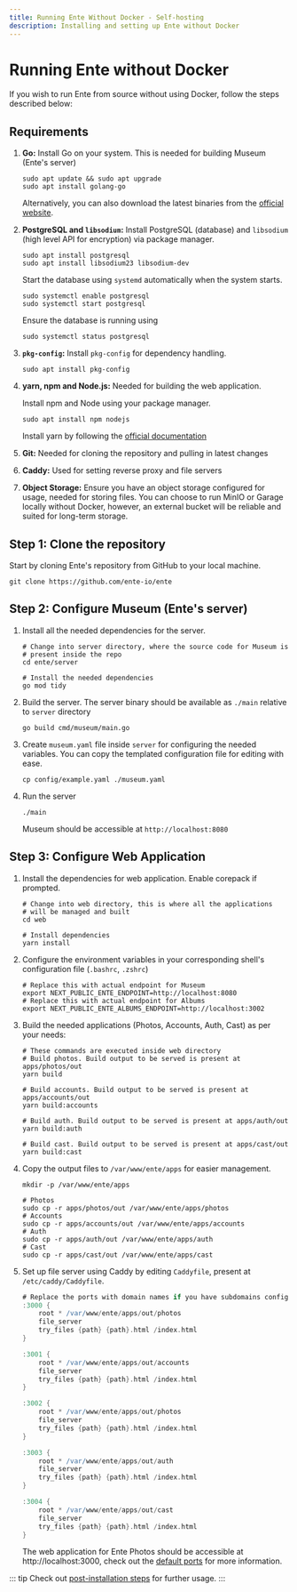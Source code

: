 ```yaml
---
title: Running Ente Without Docker - Self-hosting
description: Installing and setting up Ente without Docker
---
```


# Running Ente without Docker

If you wish to run Ente from source without using Docker, follow the steps described below:

## Requirements

1. **Go:** Install Go on your system. This is needed for building Museum (Ente's server)
    
    ``` shell
    sudo apt update && sudo apt upgrade
    sudo apt install golang-go
    ```

    Alternatively, you can also download the latest binaries
    from the [official website](https://go.dev/dl/).

2. **PostgreSQL and `libsodium`:** Install PostgreSQL (database) and `libsodium` (high level API for encryption) via package manager.
    
    ``` shell
    sudo apt install postgresql
    sudo apt install libsodium23 libsodium-dev
    ```

    Start the database using `systemd` automatically when the system starts.
    ``` shell
    sudo systemctl enable postgresql
    sudo systemctl start postgresql
    ```

    Ensure the database is running using

    ``` shell
    sudo systemctl status postgresql
    ```
3. **`pkg-config`:** Install `pkg-config` for dependency handling.
    
    ``` shell
    sudo apt install pkg-config
    ```
4. **yarn, npm and Node.js:** Needed for building the web application.

    Install npm and Node using your package manager.

    ``` shell
    sudo apt install npm nodejs
    ```

    Install yarn by following the [official documentation](https://yarnpkg.com/getting-started/install)

5. **Git:** Needed for cloning the repository and pulling in latest changes

6. **Caddy:** Used for setting reverse proxy and file servers

7. **Object Storage:** Ensure you have an object storage configured for usage,
    needed for storing files. You can choose to run MinIO or Garage locally
    without Docker, however, an external bucket will be reliable and suited
    for long-term storage.

## Step 1: Clone the repository

Start by cloning Ente's repository from GitHub to your local machine.

``` shell
git clone https://github.com/ente-io/ente
```

## Step 2: Configure Museum (Ente's server)

1. Install all the needed dependencies for the server.
    ``` shell
    # Change into server directory, where the source code for Museum is
    # present inside the repo
    cd ente/server

    # Install the needed dependencies
    go mod tidy
    ```

2. Build the server. The server binary should be available as `./main`
relative to `server` directory

    ``` shell
    go build cmd/museum/main.go
    ```

3. Create `museum.yaml` file inside `server` for configuring the needed variables.
    You can copy the templated configuration file for editing with ease.

    ``` shell
    cp config/example.yaml ./museum.yaml    
    ```

4. Run the server

    ``` shell
    ./main
    ```
    
    Museum should be accessible at `http://localhost:8080`

## Step 3: Configure Web Application

1. Install the dependencies for web application. Enable corepack if prompted.
    
    ``` shell
    # Change into web directory, this is where all the applications
    # will be managed and built
    cd web

    # Install dependencies
    yarn install
    ```

2. Configure the environment variables in your corresponding shell's configuration file 
    (`.bashrc`, `.zshrc`)
    ``` shell
    # Replace this with actual endpoint for Museum
    export NEXT_PUBLIC_ENTE_ENDPOINT=http://localhost:8080
    # Replace this with actual endpoint for Albums
    export NEXT_PUBLIC_ENTE_ALBUMS_ENDPOINT=http://localhost:3002
    ```
3. Build the needed applications (Photos, Accounts, Auth, Cast) as per your needs:
    ```shell
    # These commands are executed inside web directory
    # Build photos. Build output to be served is present at apps/photos/out
    yarn build

    # Build accounts. Build output to be served is present at apps/accounts/out
    yarn build:accounts

    # Build auth. Build output to be served is present at apps/auth/out
    yarn build:auth

    # Build cast. Build output to be served is present at apps/cast/out
    yarn build:cast
    ```

4. Copy the output files to `/var/www/ente/apps` for easier management.
    ``` shell
    mkdir -p /var/www/ente/apps
    
    # Photos
    sudo cp -r apps/photos/out /var/www/ente/apps/photos
    # Accounts
    sudo cp -r apps/accounts/out /var/www/ente/apps/accounts
    # Auth
    sudo cp -r apps/auth/out /var/www/ente/apps/auth
    # Cast
    sudo cp -r apps/cast/out /var/www/ente/apps/cast
    ```

4. Set up file server using Caddy by editing `Caddyfile`, present at `/etc/caddy/Caddyfile`.
    ``` groovy
    # Replace the ports with domain names if you have subdomains configured and need HTTPS
    :3000 {
        root * /var/www/ente/apps/out/photos
        file_server
        try_files {path} {path}.html /index.html
    }

    :3001 {
        root * /var/www/ente/apps/out/accounts
        file_server
        try_files {path} {path}.html /index.html
    }

    :3002 {
        root * /var/www/ente/apps/out/photos
        file_server
        try_files {path} {path}.html /index.html
    }

    :3003 {
        root * /var/www/ente/apps/out/auth
        file_server
        try_files {path} {path}.html /index.html
    }

    :3004 {
        root * /var/www/ente/apps/out/cast
        file_server
        try_files {path} {path}.html /index.html
    }
    ```

    The web application for Ente Photos should be accessible at http://localhost:3000, check out the [default ports](/self-hosting/install/env-var#ports) for more information.

::: tip
Check out [post-installation steps](/self-hosting/install/post-install/) for further usage.
:::